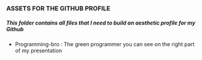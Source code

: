 ### **ASSETS FOR THE GITHUB PROFILE**

##### This folder contains all files that I need to build an *aesthetic* profile for my **Github**

- Programming-bro : The green programmer you can see on the right part of my presentation
